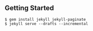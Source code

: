 ## Getting Started

    $ gem install jekyll jekyll-paginate
    $ jekyll serve --drafts --incremental